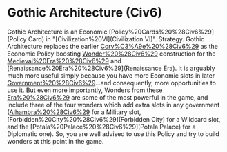 # Gothic Architecture (Civ6)

Gothic Architecture is an Economic [Policy%20Cards%20%28Civ6%29](Policy Card) in "[Civilization%20VI](Civilization VI)".
Strategy.
Gothic Architecture replaces the earlier [Corv%C3%A9e%20%28Civ6%29](Corvée) as the Economic Policy boosting [Wonder%20%28Civ6%29](Wonder) construction for the [Medieval%20Era%20%28Civ6%29](Medieval) and [Renaissance%20Era%20%28Civ6%29](Renaissance Era). It is arguably much more useful simply because you have more Economic slots in later [Government%20%28Civ6%29](governments)...and consequently, more opportunities to use it. But even more importantly, Wonders from these [Era%20%28Civ6%29](eras) are some of the most powerful in the game, and include three of the four wonders which add extra slots in any government ([Alhambra%20%28Civ6%29](Alhambra) for a Military slot, [Forbidden%20City%20%28Civ6%29](Forbidden City) for a Wildcard slot, and the [Potala%20Palace%20%28Civ6%29](Potala Palace) for a Diplomatic one). So, you are well advised to use this Policy and try to build wonders at this point in the game.
